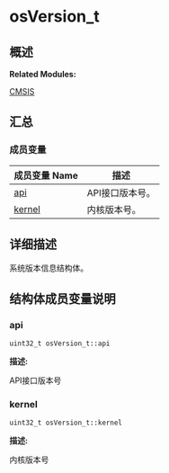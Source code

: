 # osVersion_t


## **概述**

**Related Modules:**

[CMSIS](_c_m_s_i_s-_r_t_o_s.md)


## **汇总**


### 成员变量

  | 成员变量&nbsp;Name | 描述 | 
| -------- | -------- |
| [api](#api) | API接口版本号。 | 
| [kernel](#kernel) | 内核版本号。 | 


## **详细描述**

系统版本信息结构体。


## **结构体成员变量说明**


### api

  
```
uint32_t osVersion_t::api
```

**描述:**

API接口版本号


### kernel

  
```
uint32_t osVersion_t::kernel
```

**描述:**

内核版本号
